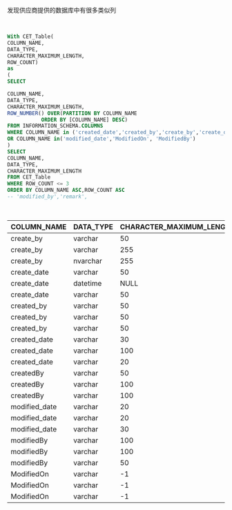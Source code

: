 发现供应商提供的数据库中有很多类似列

<BR>

 ```SQL
With CET_Table(
COLUMN_NAME, 
DATA_TYPE, 
CHARACTER_MAXIMUM_LENGTH,
ROW_COUNT)
as
(
SELECT 

COLUMN_NAME, 
DATA_TYPE,
CHARACTER_MAXIMUM_LENGTH,
ROW_NUMBER() OVER(PARTITION BY COLUMN_NAME 
            ORDER BY [COLUMN_NAME] DESC)
FROM INFORMATION_SCHEMA.COLUMNS
WHERE COLUMN_NAME in ('created_date','created_by','create_by','create_date', 'createon','CreatedBy') 
OR COLUMN_NAME in('modified_date','ModifiedOn', 'ModifiedBy')
)
SELECT 
COLUMN_NAME, 
DATA_TYPE, 
CHARACTER_MAXIMUM_LENGTH
FROM CET_Table
WHERE ROW_COUNT <= 3
ORDER BY COLUMN_NAME ASC,ROW_COUNT ASC
-- 'modified_by','remark',
```
<BR>  


| COLUMN_NAME   | DATA_TYPE | CHARACTER_MAXIMUM_LENGTH |
| ------------- | --------- | ------------------------ |
| create_by     | varchar   | 50                       |
| create_by     | varchar   | 255                      |
| create_by     | nvarchar  | 255                      |
| create_date   | varchar   | 50                       |
| create_date   | datetime  | NULL                     |
| create_date   | varchar   | 50                       |
| created_by    | varchar   | 50                       |
| created_by    | varchar   | 50                       |
| created_by    | varchar   | 50                       |
| created_date  | varchar   | 30                       |
| created_date  | varchar   | 100                      |
| created_date  | varchar   | 20                       |
| createdBy     | varchar   | 50                       |
| createdBy     | varchar   | 100                      |
| createdBy     | varchar   | 100                      |
| modified_date | varchar   | 20                       |
| modified_date | varchar   | 20                       |
| modified_date | varchar   | 30                       |
| modifiedBy    | varchar   | 100                      |
| modifiedBy    | varchar   | 100                      |
| modifiedBy    | varchar   | 50                       |
| ModifiedOn    | varchar   | -1                       |
| ModifiedOn    | varchar   | -1                       |
| ModifiedOn    | varchar   | -1                       |
